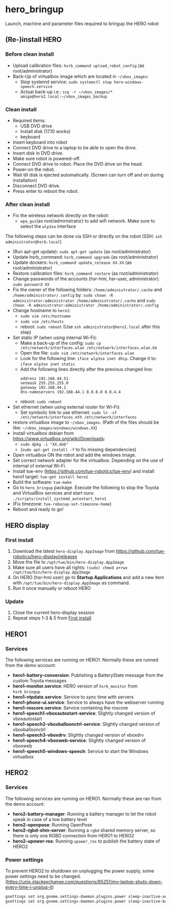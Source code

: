 # hero_bringup
Launch, machine and parameter files required to bringup the HERO robot

## (Re-)install HERO
### Before clean install
- Upload calibration files: `hsrb_command upload_robot_config` (as root/administrator)
- Back-Up of virtualbox image which are located in `~/vbox_images`:
    - Stop systemd service: `sudo systemctl stop hero-windows-speech.service`
    - Actual back-up i.e.: `scp -r ~/vbox_images/* amigo@hero2.local:~/vbox_images_backup`

### Clean install
- Required items:
    - USB DVD drive
    - Install disk (17.10 works)
    - keyboard
- Insert keyboard into robot
- Connect DVD drive to a laptop to be able to open the drive.
- Insert disk in DVD drive.
- Make sure robot is powered-off.
- Connect DVD drive to robot. Place the DVD drive on the head.
- Power-on the robot.
- Wait till disk is ejected automatically. (Screen can turn off and on during installation)
- Disconnect DVD drive.
- Press enter to reboot the robot.

### After clean install
- Fix the wireless network directly on the robot:
    - `wpa_gui`(as root/administrator) to add wifi network. Make sure to select the `wlp3so` interface

The following steps can be done via SSH or directly on the robot (SSH: `ssh administrator@hsrb.local`)
- (Run apt-get update): `sudo apt-get update` (as root/administrator)
- Update hsrb_command: `hsrb_command upgrade` (as root/administrator)
- Update dockers: `hsrb_command update_release XX.XX` (as root/administrator)
- Restore calibration files: `hsrb_command restore` (as root/administrator)
- Change passwords of the accounts (hsr-hmi, hsr-user, administrator): `sudo password XX`
- Fix the owner of the following folders: `/home/administrator/.cache` and `/home/administrator/.config` by:
`sudo chown -R administrator:administrator /home/administrator/.cache` and `sudo chown -R administrator:administrator /home/administrator/.config`
- Change hostname to `hero1`:
    - `sudo vim /etc/hostname`
    - `sudo vim /etc/hosts`
    - reboot: `sudo reboot` (Use `ssh administrator@hero1.local` after this step)
- Set static IP (when using internal Wi-Fi):
    - Make a back-up of the config: `sudo cp /etc/network/interfaces.wlan /etc/network/interfaces.wlan.bk`
    - Open the file: `sudo vim /etc/network/interfaces.wlan`
    - Look for the following line: `iface wlp3so inet dhcp`. Change it to: `iface wlp3so inet static`
    - Add the following lines directly after the previous changed line:
        ```
        address 192.168.44.51
        netmask 255.255.255.0
        gateway 192.168.44.1
        dns-nameservers 192.168.44.1 8.8.8.8 8.8.4.4
        ```
    - reboot: `sudo reboot`
- Set ethernet (when using external router for Wi-Fi):
    - Set symbolic link to use ethernet: `sudo ln -sf /etc/network/interfaces.eth /etc/network/interfaces`
- restore virtualbox image to `~/vbox_images`. (Path of the files should be like: `~/vbox_images/windows/windows.XX`)
- Install virtualbox debian from https://www.virtualbox.org/wiki/Downloads:
    -  `sudo dpkg -i "XX.deb"`
    - (`sudo apt-get install -f` to fix missing dependencies)
- Open virtualbox ON the robot and add the windows image.
- Set correct network adapter for the virtualbox. Depending on the use of internal of external Wi-Fi.
- Install tue-env (https://github.com/tue-robotics/tue-env) and install hero1 target: `tue-get install hero1`
- Build the software: `tue-make`
- Go to `hero_bringup` package. Execute the following to stop the Toyota and VirtualBox services and start ours: `./scripts/install_systemd_autostart_hero1`
- (Fix timezone: `tue-robocup-set-timezone-home`)
- Reboot and ready to go!

## HERO display
### First install
1. Download the latest `hero-display.AppImage` from https://github.com/tue-robotics/hero-display/releases
2. Move the file to `/opt/tue/bin/hero-display.AppImage`
3. Make sure all users have all rights: `(sudo) chmod a+rwx /opt/tue/bin/hero-display.AppImage`
4. On HERO (hsr-hmi user) go to **Startup Applications** and add a new item with `/opt/tue/bin/hero-display.AppImage` as command.
5. Run it once manually or reboot HERO

### Update
1. Close the current hero-display session
2. Repeat steps 1-3 & 5 from [First install](#first-install)


## HERO1
### Services
The following services are running on HERO1. Normally these are runned from the demo account:
- **hero1-battery-conversion**: Publishing a BatteryState message from the custom Toyota messages
- **hero1-monitor.service**: HERO version of `hsrb_monitor` from `hsrb_bringup`
- **hero1-ntpdate.service**: Service to sync time with servers
- **hero1-phone-ui.service**: Service to always have the webserver running
- **hero1-roscore.service**: Service containing the roscore
- **hero1-speech1-vboxautostart-service**: Slightly changed version of vboxautostart
- **hero1-speech2-vboxballoonctrl-service**: Slightly changed version of vboxballoonctrl
- **hero1-speech3-vboxdrv**: Slightly changed version of vboxdrv
- **hero1-speech4-vboxweb-service**: Slightly changed version of vboxweb
- **hero1-speech5-windows-speech**: Service to start the Windows virtualbox

## HERO2
### Services
The following services are running on HERO1. Normally these are ran from the demo account:
- **hero2-battery-manager**: Running a battery manager to let the robot speak in case of a low battery level
- **hero2-openpose**: Running OpenPose
- **hero2-rgbd-shm-server**: Running a `rgbd` shared memory server, so there is only one RGBD connection from HERO1 to HERO2
- **hero2-upower-ros**: Running `upower_ros` to publish the battery state of HERO2

### Power settings
To prevent HERO2 to shutdown on unplugging the power supply, some power settings need to be changed. (https://unix.stackexchange.com/questions/85251/my-laptop-shuts-down-every-time-i-unplug-it)

```bash
gsettings set org.gnome.settings-daemon.plugins.power sleep-inactive-ac-type nothing
gsettings set org.gnome.settings-daemon.plugins.power sleep-inactive-battery-type nothing
```

